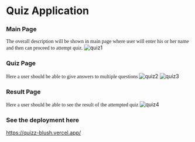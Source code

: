 # Quiz Application
### Main Page
<span style='font-family: Times New Roman;text-align: justify'>The overall description will be shown in main page where user will enter his or her name and then can proceed to attempt quiz.</span>
![quiz1](https://github.com/F172000/Quiz/assets/63119868/4523a210-80b1-4cff-bc85-dcb666cc3a06)
### Quiz Page
<span style='font-family: Times New Roman;text-align: justify'>Here a user should be able to give answers to multiple questions </span>
![quiz2](https://github.com/F172000/Quiz/assets/63119868/752a8336-ea45-41c8-a2b3-45c31c09cd4e)
![quiz3](https://github.com/F172000/Quiz/assets/63119868/94bb74c6-7fd2-4dad-bb76-456ac8babcb4)
### Result Page
<span style='font-family: Times New Roman;text-align: justify'>Here a user should be able to see the result of the attempted quiz </span>
![quiz4](https://github.com/F172000/Quiz/assets/63119868/1e57a884-85f1-4fa3-b30b-37be2365360e)
### See the deployment here
https://quizz-blush.vercel.app/
